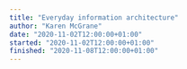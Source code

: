 ```yaml
---
title: "Everyday information architecture"
author: "Karen McGrane"
date: "2020-11-02T12:00:00+01:00"
started: "2020-11-02T12:00:00+01:00"
finished: "2020-11-08T12:00:00+01:00"
---
```


